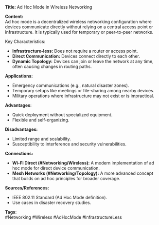 

**Title:** Ad Hoc Mode in Wireless Networking

**Content:**  
Ad hoc mode is a decentralized wireless networking configuration where devices communicate directly without relying on a central access point or infrastructure. It is typically used for temporary or peer-to-peer networks.

Key Characteristics:

- **Infrastructure-less:** Does not require a router or access point.
- **Direct Communication:** Devices connect directly to each other.
- **Dynamic Topology:** Devices can join or leave the network at any time, often causing changes in routing paths.

**Applications:**

- Emergency communications (e.g., natural disaster zones).
- Temporary setups like meetings or file-sharing among nearby devices.
- Military operations where infrastructure may not exist or is impractical.

**Advantages:**

- Quick deployment without specialized equipment.
- Flexible and self-organizing.

**Disadvantages:**

- Limited range and scalability.
- Susceptibility to interference and security vulnerabilities.

**Connections:**

- **Wi-Fi Direct (#Networking/Wireless):** A modern implementation of ad hoc mode for direct device communication.
- **Mesh Networks (#Networking/Topology):** A more advanced concept that builds on ad hoc principles for broader coverage.

**Sources/References:**

- IEEE 802.11 Standard (Ad Hoc Mode definition).
- Use cases in disaster recovery studies.

**Tags:**  
#Networking #Wireless #AdHocMode #InfrastructureLess
